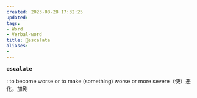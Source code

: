 ```yaml
---
created: 2023-08-28 17:32:25
updated: 
tags: 
- Word
- Verbal-word
title: 🚩escalate
aliases:
- 
---
```


<pre><strong>escalate</strong></pre>
 
: to become worse or to make (something) worse or more severe（使）恶化，加剧